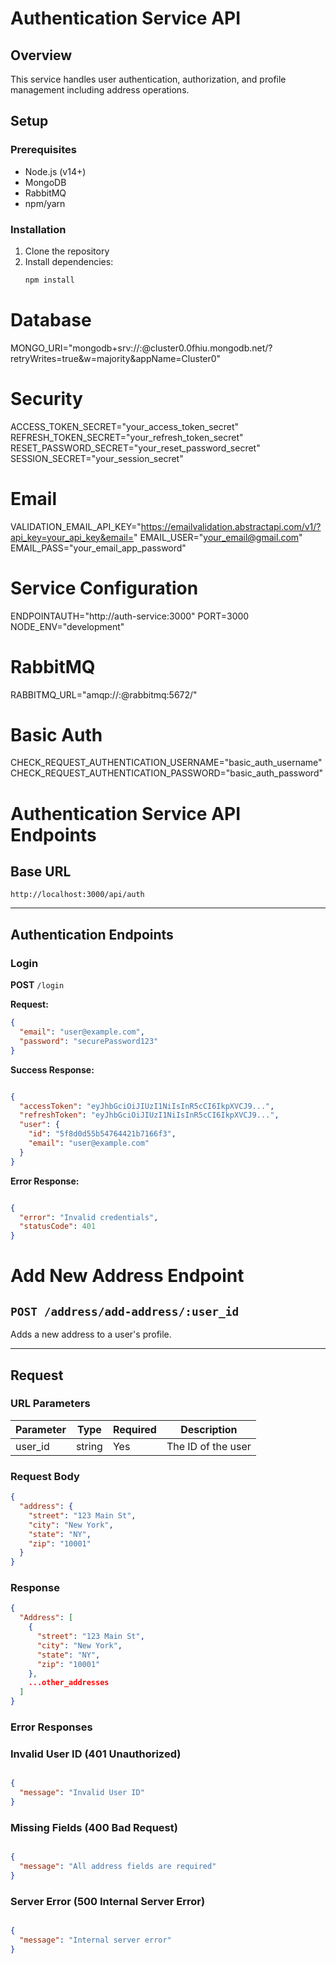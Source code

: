 # Authentication Service API

## Overview
This service handles user authentication, authorization, and profile management including address operations.

## Setup

### Prerequisites
- Node.js (v14+)
- MongoDB
- RabbitMQ
- npm/yarn

### Installation
1. Clone the repository
2. Install dependencies:
   ```bash
   npm install

   ```
# Database
MONGO_URI="mongodb+srv://<username>:<password>@cluster0.0fhiu.mongodb.net/?retryWrites=true&w=majority&appName=Cluster0"

# Security
ACCESS_TOKEN_SECRET="your_access_token_secret"
REFRESH_TOKEN_SECRET="your_refresh_token_secret"
RESET_PASSWORD_SECRET="your_reset_password_secret"
SESSION_SECRET="your_session_secret"

# Email
VALIDATION_EMAIL_API_KEY="https://emailvalidation.abstractapi.com/v1/?api_key=your_api_key&email="
EMAIL_USER="your_email@gmail.com"
EMAIL_PASS="your_email_app_password"

# Service Configuration
ENDPOINTAUTH="http://auth-service:3000"
PORT=3000
NODE_ENV="development"

# RabbitMQ
RABBITMQ_URL="amqp://<username>:<password>@rabbitmq:5672/"

# Basic Auth
CHECK_REQUEST_AUTHENTICATION_USERNAME="basic_auth_username"
CHECK_REQUEST_AUTHENTICATION_PASSWORD="basic_auth_password"

# Authentication Service API Endpoints

## Base URL
`http://localhost:3000/api/auth`

---

## Authentication Endpoints

### Login
**POST** `/login`

**Request:**
```json
{
  "email": "user@example.com",
  "password": "securePassword123"
}
```
**Success Response:**

```json

{
  "accessToken": "eyJhbGciOiJIUzI1NiIsInR5cCI6IkpXVCJ9...",
  "refreshToken": "eyJhbGciOiJIUzI1NiIsInR5cCI6IkpXVCJ9...",
  "user": {
    "id": "5f8d0d55b54764421b7166f3",
    "email": "user@example.com"
  }
}
```
**Error Response:**

```json

{
  "error": "Invalid credentials",
  "statusCode": 401
}
```

# Add New Address Endpoint

## `POST /address/add-address/:user_id`

Adds a new address to a user's profile.

---

## Request

### URL Parameters
| Parameter | Type   | Required | Description          |
|-----------|--------|----------|----------------------|
| user_id   | string | Yes      | The ID of the user   |


### Request Body
```json
{
  "address": {
    "street": "123 Main St",
    "city": "New York",
    "state": "NY",
    "zip": "10001"
  }
}
```

### Response
```json
{
  "Address": [
    {
      "street": "123 Main St",
      "city": "New York",
      "state": "NY",
      "zip": "10001"
    },
    ...other_addresses
  ]
}
```

### Error Responses

### Invalid User ID (401 Unauthorized)

```json

{
  "message": "Invalid User ID"
}
```

### Missing Fields (400 Bad Request)

```json

{
  "message": "All address fields are required"
}
```

### Server Error (500 Internal Server Error)

```json

{
  "message": "Internal server error"
}
```
